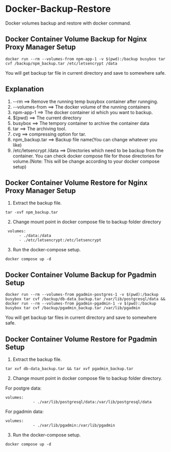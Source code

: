 # Docker-Backup-Restore

Docker volumes backup and restore with docker command.

Docker Container Volume Backup for Nginx Proxy Manager Setup
----------

```console
docker run --rm --volumes-from npm-app-1 -v $(pwd):/backup busybox tar cvf /backup/npm_backup.tar /etc/letsencrypt /data
```
You will get backup tar file in current directory and save to somewhere safe.

Explanation
-------
1. --rm ==> Remove the running temp busybox container after runnging.
2. --volumes-from ==> The docker volume of the running containers
3. npm-app-1 ==> The docker container id which you want to backup.
4. $(pwd) ==> The current directory
5. busybox ==> The tempory container to archive the container data
6. tar ==> The archiving tool.
7. cvg ==> compressing option for tar.
8. npm_backup.tar ==> Backup file name(You can change whatever you like)
9. /etc/letsencrypt /data ==> Directories which need to be backup from the container. You can check docker compose file for those directories for volume.(Note: This will be change according to your docker compose setup)

Docker Container Volume Restore for Nginx Proxy Manager Setup
-----
1. Extract the backup file.
```console 
tar -xvf npm_backup.tar
```
2. Change mount point in docker compose file to backup folder directory
```console
 volumes:
      - ./data:/data
      - ./etc/letsencrypt:/etc/letsencrypt
```
3. Run the docker-compose setup.
```console
docker compose up -d
```

Docker Container Volume Backup for Pgadmin Setup
-------
```console
docker run --rm --volumes-from pgadmin-postgres-1 -v $(pwd):/backup busybox tar cvf /backup/db-data_backup.tar /var/lib/postgresql/data && docker run --rm --volumes-from pgadmin-pgadmin-1 -v $(pwd):/backup busybox tar cvf /backup/pgadmin_backup.tar /var/lib/pgadmin
```
You will get backup tar files in current directory and save to somewhere safe.


Docker Container Volume Restore for Pgadmin Setup
-----
1. Extract the backup file.
```console 
tar xvf db-data_backup.tar && tar xvf pgadmin_backup.tar
```
2. Change mount point in docker compose file to backup folder directory.

For postgre data:

```console
volumes:
            - ./var/lib/postgresql/data:/var/lib/postgresql/data
```

For pgadmin data:

```console
volumes:
            - ./var/lib/pgadmin:/var/lib/pgadmin
```

3. Run the docker-compose setup.
```console
docker compose up -d
```
